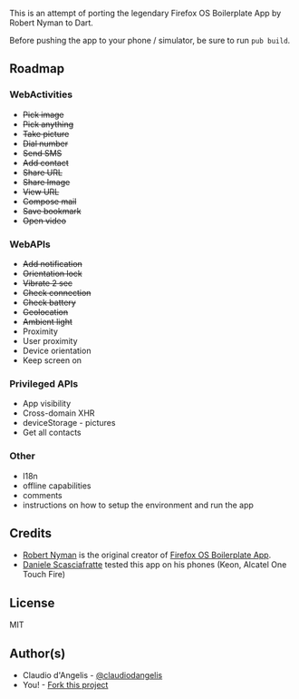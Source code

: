 This is an attempt of porting the legendary Firefox OS Boilerplate App by Robert Nyman to Dart.

Before pushing the app to your phone / simulator, be sure to run `pub build`.


## Roadmap

### WebActivities

- ~~Pick image~~
- ~~Pick anything~~
- ~~Take picture~~
- ~~Dial number~~
- ~~Send SMS~~
- ~~Add contact~~
- ~~Share URL~~
- ~~Share Image~~
- ~~View URL~~
- ~~Compose mail~~
- ~~Save bookmark~~
- ~~Open video~~

### WebAPIs

- ~~Add notification~~
- ~~Orientation lock~~
- ~~Vibrate 2 sec~~
- ~~Check connection~~
- ~~Check battery~~
- ~~Geolocation~~
- ~~Ambient light~~
- Proximity
- User proximity
- Device orientation
- Keep screen on

### Privileged APIs

- App visibility
- Cross-domain XHR
- deviceStorage - pictures
- Get all contacts

### Other

- l18n
- offline capabilities
- comments
- instructions on how to setup the environment and run the app

## Credits

- [Robert Nyman](https://twitter.com/robertnyman) is the original creator of [Firefox OS Boilerplate App](https://github.com/robnyman/Firefox-OS-Boilerplate-App).
- [Daniele Scasciafratte](https://github.com/mte90) tested this app on his phones (Keon, Alcatel One Touch Fire)

## License

  MIT

## Author(s)
- Claudio d'Angelis - [@claudiodangelis](https://github.com/claudiodangelis)
- You! - [Fork this project](https://github.com/claudiodangelis/dart_FirefoxOS_boilerplate/fork)
